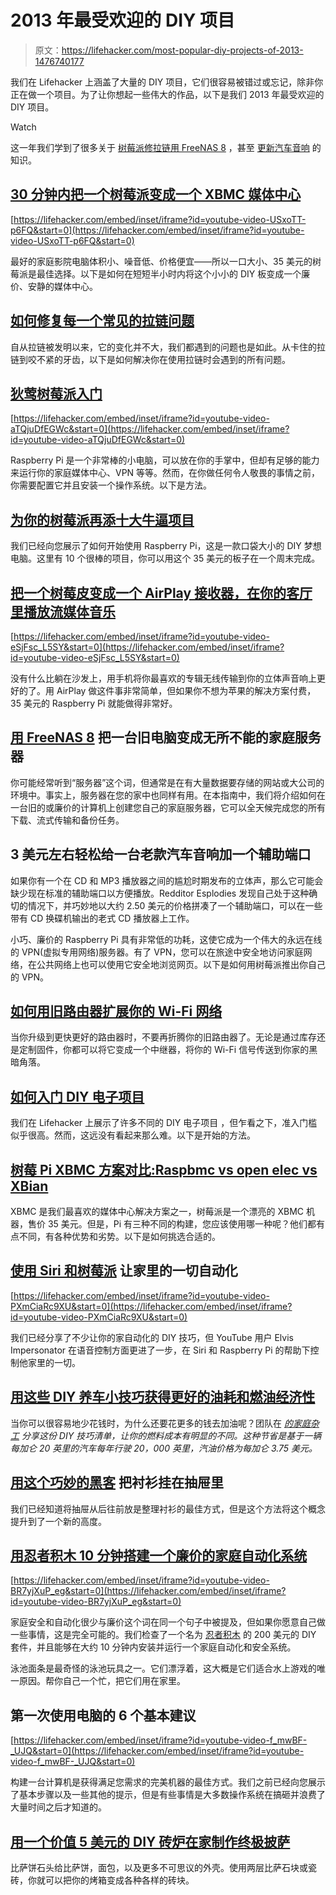 # 2013 年最受欢迎的 DIY 项目

> 原文：<https://lifehacker.com/most-popular-diy-projects-of-2013-1476740177>

我们在 Lifehacker 上涵盖了大量的 DIY 项目，它们很容易被错过或忘记，除非你正在做一个项目。为了让你想起一些伟大的作品，以下是我们 2013 年最受欢迎的 DIY 项目。

Watch

这一年我们学到了很多关于 [树莓派](https://lifehacker.com/turn-a-raspberry-pi-into-an-xbmc-media-center-in-under-5929913)[修拉链](http://lifehacker.com/how-to-fix-every-common-zipper-problem-5975700)[用 FreeNAS 8](http://lifehacker.com/turn-an-old-computer-into-a-do-anything-home-server-wit-510023147) ，甚至 [更新汽车音响](http://lifehacker.com/easily-add-an-auxiliary-port-to-an-old-car-stereo-for-a-5987818) 的知识。

## [30 分钟内把一个树莓派变成一个 XBMC 媒体中心](http://lifehacker.com/turn-a-raspberry-pi-into-an-xbmc-media-center-in-under-5929913)

 [https://lifehacker.com/embed/inset/iframe?id=youtube-video-USxoTT-p6FQ&start=0](https://lifehacker.com/embed/inset/iframe?id=youtube-video-USxoTT-p6FQ&start=0) 

最好的家庭影院电脑体积小、噪音低、价格便宜——所以一口大小、35 美元的树莓派是最佳选择。以下是如何在短短半小时内将这个小小的 DIY 板变成一个廉价、安静的媒体中心。

## [如何修复每一个常见的拉链问题](http://lifehacker.com/how-to-fix-every-common-zipper-problem-5975700)

自从拉链被发明以来，它的变化并不大，我们都遇到的问题也是如此。从卡住的拉链到咬不紧的牙齿，以下是如何解决你在使用拉链时会遇到的所有问题。

## [狄莺树莓派入门](http://lifehacker.com/a-beginners-guide-to-diying-with-the-raspberry-pi-5976912)

 [https://lifehacker.com/embed/inset/iframe?id=youtube-video-aTQjuDfEGWc&start=0](https://lifehacker.com/embed/inset/iframe?id=youtube-video-aTQjuDfEGWc&start=0) 

Raspberry Pi 是一个非常棒的小电脑，可以放在你的手掌中，但却有足够的能力来运行你的家庭媒体中心、VPN 等等。然而，在你做任何令人敬畏的事情之前，你需要配置它并且安装一个操作系统。以下是方法。

## [为你的树莓派再添十大牛逼项目](http://lifehacker.com/ten-more-awesome-projects-for-your-raspberry-pi-5978871)

我们已经向您展示了如何开始使用 Raspberry Pi，这是一款口袋大小的 DIY 梦想电脑。这里有 10 个很棒的项目，你可以用这个 35 美元的板子在一个周末完成。

## [把一个树莓皮变成一个 AirPlay 接收器，在你的客厅里播放流媒体音乐](http://lifehacker.com/turn-a-raspberry-pi-into-an-airplay-receiver-for-stream-5978594)

 [https://lifehacker.com/embed/inset/iframe?id=youtube-video-eSjFsc_L5SY&start=0](https://lifehacker.com/embed/inset/iframe?id=youtube-video-eSjFsc_L5SY&start=0) 

没有什么比躺在沙发上，用手机将你最喜欢的专辑无线传输到你的立体声音响上更好的了。用 AirPlay 做这件事非常简单，但如果你不想为苹果的解决方案付费，35 美元的 Raspberry Pi 就能做得非常好。

## [用 FreeNAS 8](http://lifehacker.com/turn-an-old-computer-into-a-do-anything-home-server-wit-510023147) 把一台旧电脑变成无所不能的家庭服务器

你可能经常听到“服务器”这个词，但通常是在有大量数据要存储的网站或大公司的环境中。事实上，服务器在您的家中也同样有用。在本指南中，我们将介绍如何在一台旧的或廉价的计算机上创建您自己的家庭服务器，它可以全天候完成您的所有下载、流式传输和备份任务。

## 3 美元左右轻松给一台老款汽车音响加一个辅助端口

如果你有一个在 CD 和 MP3 播放器之间的尴尬时期发布的立体声，那么它可能会缺少现在标准的辅助端口以方便播放。Redditor Esplodies 发现自己处于这种确切的情况下，并巧妙地以大约 2.50 美元的价格拼凑了一个辅助端口，可以在一些带有 CD 换碟机输出的老式 CD 播放器上工作。

小巧、廉价的 Raspberry Pi 具有非常低的功耗，这使它成为一个伟大的永远在线的 VPN(虚拟专用网络)服务器。有了 VPN，您可以在旅途中安全地访问家庭网络，在公共网络上也可以使用它安全地浏览网页。以下是如何用树莓派推出你自己的 VPN。

## [如何用旧路由器扩展你的 Wi-Fi 网络](http://lifehacker.com/how-to-extend-your-wi-fi-network-with-an-old-router-915783308)

当你升级到更快更好的路由器时，不要再折腾你的旧路由器了。无论是通过库存还是定制固件，你都可以将它变成一个中继器，将你的 Wi-Fi 信号传送到你家的黑暗角落。

## [如何入门 DIY 电子项目](http://lifehacker.com/how-to-get-started-with-diy-electronics-projects-5975190)

我们在 Lifehacker 上展示了许多不同的 DIY 电子项目 ，但乍看之下，准入门槛似乎很高。然而，这远没有看起来那么难。以下是开始的方法。

## [树莓 Pi XBMC 方案对比:Raspbmc vs open elec vs XBian](http://lifehacker.com/raspberry-pi-xbmc-solutions-compared-raspbmc-vs-openel-1394239600)

XBMC 是我们最喜欢的媒体中心解决方案之一，树莓派是一个漂亮的 XBMC 机器，售价 35 美元。但是，Pi 有三种不同的构建，您应该使用哪一种呢？他们都有点不同，有各种优势和劣势。以下是如何挑选合适的。

## [使用 Siri 和树莓派](http://lifehacker.com/automate-everything-in-your-home-using-siri-and-a-raspb-5982354) 让家里的一切自动化

 [https://lifehacker.com/embed/inset/iframe?id=youtube-video-PXmCiaRc9XU&start=0](https://lifehacker.com/embed/inset/iframe?id=youtube-video-PXmCiaRc9XU&start=0) 

我们已经分享了不少让你的家自动化的 DIY 技巧，但 YouTube 用户 Elvis Impersonator 在语音控制方面更进了一步，在 Siri 和 Raspberry Pi 的帮助下控制他家里的一切。

## [用这些 DIY 养车小技巧获得更好的油耗和燃油经济性](http://lifehacker.com/get-better-gas-mileage-and-fuel-economy-with-these-diy-5979549)

当你可以很容易地少花钱时，为什么还要花更多的钱去加油呢？团队在 [*的家庭杂工*](http://www.familyhandyman.com/) *分享这份 DIY 技巧清单，让你的燃料成本有明显的不同。这种节省是基于一辆每加仑 20 英里的汽车每年行驶 20，000 英里，汽油价格为每加仑 3.75 美元。*

## [用这个巧妙的黑客](http://lifehacker.com/hang-shirts-in-your-drawers-with-this-ingenious-hack-5989611) 把衬衫挂在抽屉里

我们已经知道将抽屉从后往前放是整理衬衫的最佳方式，但是这个方法将这个概念提升到了一个新的高度。

## [用忍者积木 10 分钟搭建一个廉价的家庭自动化系统](http://lifehacker.com/make-your-own-cheap-home-automation-in-10-minutes-with-1468650432)

 [https://lifehacker.com/embed/inset/iframe?id=youtube-video-BR7yjXuP_eg&start=0](https://lifehacker.com/embed/inset/iframe?id=youtube-video-BR7yjXuP_eg&start=0) 

家庭安全和自动化很少与廉价这个词在同一个句子中被提及，但如果你愿意自己做一些事情，这是完全可能的。我们检查了一个名为 [忍者积木](http://ninjablocks.com/collections/ninja-blocks/products/ninja-blocks-kit) 的 200 美元的 DIY 套件，并且能够在大约 10 分钟内安装并运行一个家庭自动化和安全系统。

泳池面条是最奇怪的泳池玩具之一。它们漂浮着，这大概是它们适合水上游戏的唯一原因。帮你自己一个忙，把它们用在家里。

## 第一次使用电脑的 6 个基本建议

 [https://lifehacker.com/embed/inset/iframe?id=youtube-video-f_mwBF-_UJQ&start=0](https://lifehacker.com/embed/inset/iframe?id=youtube-video-f_mwBF-_UJQ&start=0) 

构建一台计算机是获得满足您需求的完美机器的最佳方式。我们之前已经向您展示了基本步骤以及一些其他的提示，但是有些事情是大多数操作系统在搞砸并浪费了大量时间之后才知道的。

## [用一个价值 5 美元的 DIY 砖炉在家制作终极披萨](http://lifehacker.com/make-the-ultimate-pizza-at-home-with-a-5-diy-brick-ove-1171778006)

比萨饼石头给比萨饼，面包，以及更多不可思议的外壳。使用两层比萨石块或瓷砖，你就可以把你的烤箱变成各种各样的砖块。